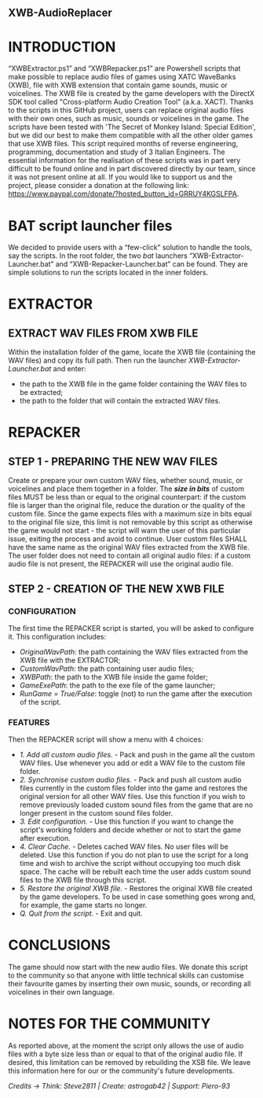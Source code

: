 ## XWB-AudioReplacer

# INTRODUCTION

“XWBExtractor.ps1” and “XWBRepacker.ps1” are Powershell scripts that make possible to replace audio files of games using XATC WaveBanks (XWB), file with XWB extension that contain game sounds, music or voicelines. The XWB file is created by the game developers with the DirectX SDK tool called "Cross-platform Audio Creation Tool" (a.k.a. XACT). Thanks to the scripts in this GitHub project, users can replace original audio files with their own ones, such as music, sounds or voicelines in the game. The scripts have been  tested with 'The Secret of Monkey Island: Special Edition', but we did our best to make them compatible with all the other older games that use XWB files. This script required months of reverse engineering, programming, documentation and study of 3 Italian Engineers. The essential information for the realisation of these scripts was in part very difficult to be found online and in part discovered directly by our team, since it was not present online at all. If you would like to support us and the project, please consider a donation at the following link: https://www.paypal.com/donate/?hosted_button_id=GRRUY4KGSLFPA.

# BAT script launcher files

We decided to provide users with a “few-click” solution to handle the tools, say the scripts. In the root folder, the two *bat* launchers “XWB-Extractor-Launcher.bat” and “XWB-Repacker-Launcher.bat” can be found. They are simple solutions to run the scripts located in the inner folders.

# EXTRACTOR
## EXTRACT WAV FILES FROM XWB FILE

Within the installation folder of the game, locate the XWB file (containing the WAV files) and copy its full path. Then run the launcher *XWB-Extractor-Launcher.bat* and enter:

*   the path to the XWB file in the game folder containing the WAV files to be extracted;
*   the path to the folder that will contain the extracted WAV files.

# REPACKER
## STEP 1 - PREPARING THE NEW WAV FILES

Create or prepare your own custom WAV files, whether sound, music, or voicelines and place them together in a folder.
The ***size in bits*** of custom files MUST be less than or equal to the original counterpart: if the custom file is larger than the original file, reduce the duration or the quality of the custom file. Since the game expects files with a maximum size in bits equal to the original file size, this limit is not removable by this script as otherwise the game would not start - the script will warn the user of this particular issue, exiting the process and avoid to continue.
User custom files SHALL have the same name as the original WAV files extracted from the XWB file.
The user folder does not need to contain all original audio files: if a custom audio file is not present, the REPACKER will use the original audio file.

## STEP 2 - CREATION OF THE NEW XWB FILE
### CONFIGURATION
The first time the REPACKER script is started, you will be asked to configure it. This configuration includes:

- *OriginalWavPath*: the path containing the WAV files extracted from the XWB file with the EXTRACTOR;
- *CustomWavPath*: the path containing user audio files;
- *XWBPath*: the path to the XWB file inside the game folder;
- *GameExePath*: the path to the exe file of the game launcher;
- *RunGame = True/False*: toggle (not) to run the game after the execution of the script.

### FEATURES
Then the REPACKER script will show a menu with 4 choices:

- *1. Add all custom audio files.* - Pack and push in the game all the custom WAV files. Use whenever you add or edit a WAV file to the custom file folder.
- *2. Synchronise custom audio files.* - Pack and push all custom audio files currently in the custom files folder into the game and restores the original version for all other WAV files. Use this function if you wish to remove previously loaded custom sound files from the game that are no longer present in the custom sound files folder.
- *3. Edit configuration.* - Use this function if you want to change the script's working folders and decide whether or not to start the game after execution.
- *4. Clear Cache.* - Deletes cached WAV files. No user files will be deleted. Use this function if you do not plan to use the script for a long time and wish to archive the script without occupying too much disk space. The cache will be rebuilt each time the user adds custom sound files to the XWB file through this script.
- *5. Restore the original XWB file.* - Restores the original XWB file created by the game developers. To be used in case something goes wrong and, for example, the game starts no longer.
- *Q. Quit from the script.* - Exit and quit.

# CONCLUSIONS

The game should now start with the new audio files. We donate this script to the community so that anyone with little technical skills can customise their favourite games by inserting their own music, sounds, or recording all voicelines in their own language.

# NOTES FOR THE COMMUNITY
As reported above, at the moment the script only allows the use of audio files with a byte size less than or equal to that of the original audio file. If desired, this limitation can be removed by rebuilding the XSB file. We leave this information here for our or the community's future developments.

*Credits -> Think: Steve2811 | Create: astrogab42 | Support: Piero-93*
